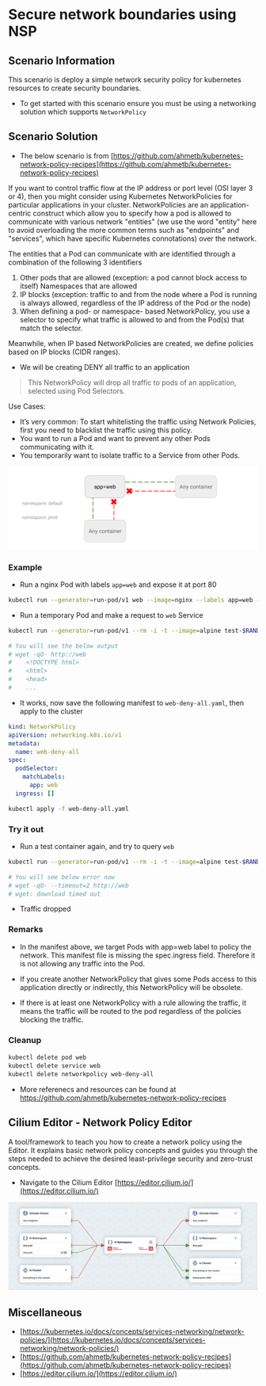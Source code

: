 # Secure network boundaries using NSP

## Scenario Information

This scenario is deploy a simple network security policy for kubernetes resources to create security boundaries.

* To get started with this scenario ensure you must be using a networking solution which supports `NetworkPolicy`

## Scenario Solution

* The below scenario is from [https://github.com/ahmetb/kubernetes-network-policy-recipes](https://github.com/ahmetb/kubernetes-network-policy-recipes)

If you want to control traffic flow at the IP address or port level (OSI layer 3 or 4), then you might consider using Kubernetes NetworkPolicies for particular applications in your cluster. NetworkPolicies are an application-centric construct which allow you to specify how a pod is allowed to communicate with various network "entities" (we use the word "entity" here to avoid overloading the more common terms such as "endpoints" and "services", which have specific Kubernetes connotations) over the network.

The entities that a Pod can communicate with are identified through a combination of the following 3 identifiers

1. Other pods that are allowed (exception: a pod cannot block access to itself)
Namespaces that are allowed
2. IP blocks (exception: traffic to and from the node where a Pod is running is always allowed, regardless of the IP address of the Pod or the node)
3. When defining a pod- or namespace- based NetworkPolicy, you use a selector to specify what traffic is allowed to and from the Pod(s) that match the selector.

Meanwhile, when IP based NetworkPolicies are created, we define policies based on IP blocks (CIDR ranges).

* We will be creating DENY all traffic to an application

> This NetworkPolicy will drop all traffic to pods of an application, selected using Pod Selectors.

Use Cases:

* It’s very common: To start whitelisting the traffic using Network Policies, first you need to blacklist the traffic using this policy.
* You want to run a Pod and want to prevent any other Pods communicating with it.
* You temporarily want to isolate traffic to a Service from other Pods.

![Scenario 20 NSP](images/sc-20-1.gif)

### Example

* Run a nginx Pod with labels `app=web` and expose it at port 80

```bash
kubectl run --generator=run-pod/v1 web --image=nginx --labels app=web --expose --port 80
```

* Run a temporary Pod and make a request to `web` Service

```bash
kubectl run --generator=run-pod/v1 --rm -i -t --image=alpine test-$RANDOM -- sh
```

```bash
# You will see the below output
# wget -qO- http://web
#    <!DOCTYPE html>
#    <html>
#    <head>
#    ...
```

* It works, now save the following manifest to `web-deny-all.yaml`, then apply to the cluster

```YAML
kind: NetworkPolicy
apiVersion: networking.k8s.io/v1
metadata:
  name: web-deny-all
spec:
  podSelector:
    matchLabels:
      app: web
  ingress: []
```

```bash
kubectl apply -f web-deny-all.yaml
```

### Try it out

* Run a test container again, and try to query `web`

```bash
kubectl run --generator=run-pod/v1 --rm -i -t --image=alpine test-$RANDOM -- sh
```

```bash
# You will see below error now
# wget -qO- --timeout=2 http://web
# wget: download timed out
```

* Traffic dropped

### Remarks

* In the manifest above, we target Pods with app=web label to policy the network. This manifest file is missing the spec.ingress field. Therefore it is not allowing any traffic into the Pod.

* If you create another NetworkPolicy that gives some Pods access to this application directly or indirectly, this NetworkPolicy will be obsolete.

* If there is at least one NetworkPolicy with a rule allowing the traffic, it means the traffic will be routed to the pod regardless of the policies blocking the traffic.

### Cleanup

```bash
kubectl delete pod web
kubectl delete service web
kubectl delete networkpolicy web-deny-all
```

* More referenecs and resources can be found at https://github.com/ahmetb/kubernetes-network-policy-recipes

## Cilium Editor - Network Policy Editor

A tool/framework to teach you how to create a network policy using the Editor. It explains basic network policy concepts and guides you through the steps needed to achieve the desired least-privilege security and zero-trust concepts.

* Navigate to the Cilium Editor [https://editor.cilium.io/](https://editor.cilium.io/)

![Scenario 20 NSP Cilium](images/sc-20-2.png)

## Miscellaneous

* [https://kubernetes.io/docs/concepts/services-networking/network-policies/](https://kubernetes.io/docs/concepts/services-networking/network-policies/)
* [https://github.com/ahmetb/kubernetes-network-policy-recipes](https://github.com/ahmetb/kubernetes-network-policy-recipes)
* [https://editor.cilium.io/](https://editor.cilium.io/)
